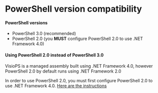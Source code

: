 # PowerShell version compatibility

#### PowerShell versions <a id="powershell-versions"></a>

* PowerShell 3.0 \(recommended\)
* PowerShell 2.0 \(you **MUST** configure PowerShell 2.0 to use .NET Framework 4.0\)

####  <a id="powershell-30-for-windows-7"></a>

#### Using PowerShell 2.0 instead of PowerShell 3.0 <a id="using-powershell-20-instead-of-powershell-30"></a>

VisioPS is a managed assembly built using .NET Framework 4.0, however PowerShell 2.0 by default runs using .NET Framework 2.0

In order to use PowerShell 2.0, you must first configure PowerShell 2.0 to use .NET Framework 4.0. [Here are the instructions](http://viziblr.com/news/2012/5/16/the-easy-way-to-run-powershell-20-using-net-framework-40.html)

